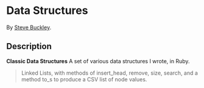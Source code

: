 Data Structures
===================
By [Steve Buckley](steve.buckley@gerrit-tech.com).


## Description
**Classic Data Structures** A set of various data structures I wrote, in Ruby.

> Linked Lists, with methods of insert_head, remove, size, search, and a method to_s to produce a CSV list of node values.
